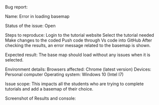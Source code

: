 Bug report:

Name:  Error in loading basemap 

Status of the issue: Open

Steps to reproduce: 
Login to the tutorial website 
Select the tutorial needed 
Make changes to the coded
Push code through Vs code into GitHub
After checking the results, an error message related to the basemap is shown. 

Expected result: The base map should load without any issues when it is selected. 

Environment details: 
Browsers affected: Chrome (latest version) 
Devices: Personal computer
Operating system: Windows 10 (Intel I7) 

Issue scope: This impacts all the students who are trying to complete tutorials and add a basemap of their choice. 

Screenshot of Results and console:






